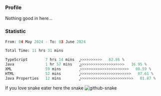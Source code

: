 ### Profile 

Nothing good in here...

### Statistic
<!--START_SECTION:waka-->

```python
From: 04 May 2024 - To: 03 June 2024

Total Time: 11 hrs 31 mins

TypeScript        7 hrs 14 mins   ͎͎͎͎͎͎͎͎͎͎͎͎͎͎͎>>>>>>>>>>   62.86 %
Java              1 hr 57 mins    ͎͎͎͎͜>>>>>>>>>>>>>>>>>>>>   16.95 %
XML               59 mins         ͎͎͕>>>>>>>>>>>>>>>>>>>>>>   08.59 %
HTML              52 mins         ̡͎>>>>>>>>>>>>>>>>>>>>>>>   07.61 %
Java Properties   12 mins         ͚>>>>>>>>>>>>>>>>>>>>>>>>   01.87 %
```

<!--END_SECTION:waka-->

If you love snake eater here the snake 
<picture>
  <source media="(prefers-color-scheme: dark)" srcset="https://github.com/pradana4648/pradana4648/blob/c0566a83ca6ea5f2e46bab00e717c4c82b4b5c4c/github-contribution-grid-snake-dark.svg" />
  <source media="(prefers-color-scheme: light)" srcset="https://github.com/pradana4648/pradana4648/blob/c0566a83ca6ea5f2e46bab00e717c4c82b4b5c4c/github-contribution-grid-snake.svg" />
  <img alt="github-snake" src="https://github.com/pradana4648/pradana4648/blob/c0566a83ca6ea5f2e46bab00e717c4c82b4b5c4c/github-contribution-grid-snake.svg" />
</picture>

